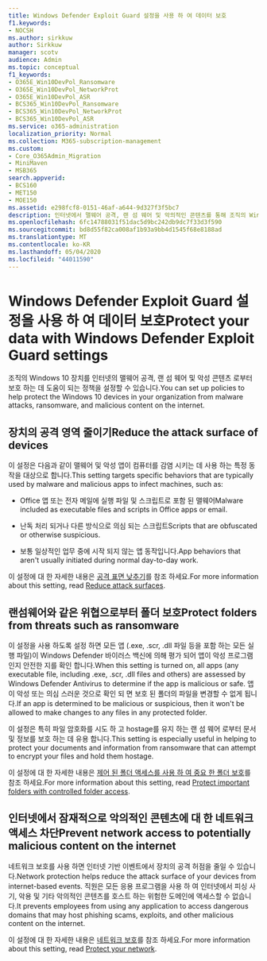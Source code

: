 ```yaml
---
title: Windows Defender Exploit Guard 설정을 사용 하 여 데이터 보호
f1.keywords:
- NOCSH
ms.author: sirkkuw
author: Sirkkuw
manager: scotv
audience: Admin
ms.topic: conceptual
f1_keywords:
- O365E_Win10DevPol_Ransomware
- O365E_Win10DevPol_NetworkProt
- O365E_Win10DevPol_ASR
- BCS365_Win10DevPol_Ransomware
- BCS365_Win10DevPol_NetworkProt
- BCS365_Win10DevPol_ASR
ms.service: o365-administration
localization_priority: Normal
ms.collection: M365-subscription-management
ms.custom:
- Core_O365Admin_Migration
- MiniMaven
- MSB365
search.appverid:
- BCS160
- MET150
- MOE150
ms.assetid: e298fcf8-0151-46af-a644-9d327f3f5bc7
description: 인터넷에서 맬웨어 공격, 랜 섬 웨어 및 악의적인 콘텐츠를 통해 조직의 Windows 10 장치를 보호 하는 방법에 대해 알아봅니다.
ms.openlocfilehash: 6fc14788031f51dac5d9bc242db9dc7f33d3f590
ms.sourcegitcommit: bd8d55f82ca008af1b93a9bb4d1545f68e8188ad
ms.translationtype: MT
ms.contentlocale: ko-KR
ms.lasthandoff: 05/04/2020
ms.locfileid: "44011590"
---
```

# <a name="protect-your-data-with-windows-defender-exploit-guard-settings"></a><span data-ttu-id="2192f-103">Windows Defender Exploit Guard 설정을 사용 하 여 데이터 보호</span><span class="sxs-lookup"><span data-stu-id="2192f-103">Protect your data with Windows Defender Exploit Guard settings</span></span>

<span data-ttu-id="2192f-104">조직의 Windows 10 장치를 인터넷의 맬웨어 공격, 랜 섬 웨어 및 악성 콘텐츠 로부터 보호 하는 데 도움이 되는 정책을 설정할 수 있습니다.</span><span class="sxs-lookup"><span data-stu-id="2192f-104">You can set up policies to help protect the Windows 10 devices in your organization from malware attacks, ransomware, and malicious content on the internet.</span></span>
  
## <a name="reduce-the-attack-surface-of-devices"></a><span data-ttu-id="2192f-105">장치의 공격 영역 줄이기</span><span class="sxs-lookup"><span data-stu-id="2192f-105">Reduce the attack surface of devices</span></span>

<span data-ttu-id="2192f-106">이 설정은 다음과 같이 맬웨어 및 악성 앱이 컴퓨터를 감염 시키는 데 사용 하는 특정 동작을 대상으로 합니다.</span><span class="sxs-lookup"><span data-stu-id="2192f-106">This setting targets specific behaviors that are typically used by malware and malicious apps to infect machines, such as:</span></span>
  
- <span data-ttu-id="2192f-107">Office 앱 또는 전자 메일에 실행 파일 및 스크립트로 포함 된 맬웨어</span><span class="sxs-lookup"><span data-stu-id="2192f-107">Malware included as executable files and scripts in Office apps or email.</span></span>
    
- <span data-ttu-id="2192f-108">난독 처리 되거나 다른 방식으로 의심 되는 스크립트</span><span class="sxs-lookup"><span data-stu-id="2192f-108">Scripts that are obfuscated or otherwise suspicious.</span></span>
    
- <span data-ttu-id="2192f-109">보통 일상적인 업무 중에 시작 되지 않는 앱 동작입니다.</span><span class="sxs-lookup"><span data-stu-id="2192f-109">App behaviors that aren't usually initiated during normal day-to-day work.</span></span>
    
<span data-ttu-id="2192f-110">이 설정에 대 한 자세한 내용은 [공격 표면 낮추기](https://docs.microsoft.com/windows/security/threat-protection/microsoft-defender-atp/exploit-protection)를 참조 하세요.</span><span class="sxs-lookup"><span data-stu-id="2192f-110">For more information about this setting, read [Reduce attack surfaces](https://docs.microsoft.com/windows/security/threat-protection/microsoft-defender-atp/exploit-protection).</span></span>
  
## <a name="protect-folders-from-threats-such-as-ransomware"></a><span data-ttu-id="2192f-111">랜섬웨어와 같은 위협으로부터 폴더 보호</span><span class="sxs-lookup"><span data-stu-id="2192f-111">Protect folders from threats such as ransomware</span></span>

<span data-ttu-id="2192f-112">이 설정을 사용 하도록 설정 하면 모든 앱 (.exe, .scr, .dll 파일 등을 포함 하는 모든 실행 파일)이 Windows Defender 바이러스 백신에 의해 평가 되어 앱이 악성 프로그램 인지 안전한 지를 확인 합니다.</span><span class="sxs-lookup"><span data-stu-id="2192f-112">When this setting is turned on, all apps (any executable file, including .exe, .scr, .dll files and others) are assessed by Windows Defender Antivirus to determine if the app is malicious or safe.</span></span> <span data-ttu-id="2192f-113">앱이 악성 또는 의심 스러운 것으로 확인 되 면 보호 된 폴더의 파일을 변경할 수 없게 됩니다.</span><span class="sxs-lookup"><span data-stu-id="2192f-113">If an app is determined to be malicious or suspicious, then it won't be allowed to make changes to any files in any protected folder.</span></span>
  
<span data-ttu-id="2192f-114">이 설정은 특히 파일 암호화를 시도 하 고 hostage를 유지 하는 랜 섬 웨어 로부터 문서 및 정보를 보호 하는 데 유용 합니다.</span><span class="sxs-lookup"><span data-stu-id="2192f-114">This setting is especially useful in helping to protect your documents and information from ransomware that can attempt to encrypt your files and hold them hostage.</span></span>
  
<span data-ttu-id="2192f-115">이 설정에 대 한 자세한 내용은 [제어 된 폴더 액세스를 사용 하 여 중요 한 폴더 보호](https://docs.microsoft.com/mem/configmgr/protect/deploy-use/create-deploy-exploit-guard-policy#bkmk_CFA)를 참조 하세요.</span><span class="sxs-lookup"><span data-stu-id="2192f-115">For more information about this setting, read [Protect important folders with controlled folder access](https://docs.microsoft.com/mem/configmgr/protect/deploy-use/create-deploy-exploit-guard-policy#bkmk_CFA).</span></span>
  
## <a name="prevent-network-access-to-potentially-malicious-content-on-the-internet"></a><span data-ttu-id="2192f-116">인터넷에서 잠재적으로 악의적인 콘텐츠에 대 한 네트워크 액세스 차단</span><span class="sxs-lookup"><span data-stu-id="2192f-116">Prevent network access to potentially malicious content on the internet</span></span>

<span data-ttu-id="2192f-117">네트워크 보호를 사용 하면 인터넷 기반 이벤트에서 장치의 공격 허점을 줄일 수 있습니다.</span><span class="sxs-lookup"><span data-stu-id="2192f-117">Network protection helps reduce the attack surface of your devices from internet-based events.</span></span> <span data-ttu-id="2192f-118">직원은 모든 응용 프로그램을 사용 하 여 인터넷에서 피싱 사기, 악용 및 기타 악의적인 콘텐츠를 호스트 하는 위험한 도메인에 액세스할 수 없습니다.</span><span class="sxs-lookup"><span data-stu-id="2192f-118">It prevents employees from using any application to access dangerous domains that may host phishing scams, exploits, and other malicious content on the internet.</span></span>
  
<span data-ttu-id="2192f-119">이 설정에 대 한 자세한 내용은 [네트워크 보호](https://docs.microsoft.com/mem/configmgr/protect/deploy-use/create-deploy-exploit-guard-policy#bkmk_Nwp)를 참조 하세요.</span><span class="sxs-lookup"><span data-stu-id="2192f-119">For more information about this setting, read [Protect your network](https://docs.microsoft.com/mem/configmgr/protect/deploy-use/create-deploy-exploit-guard-policy#bkmk_Nwp).</span></span>
  

